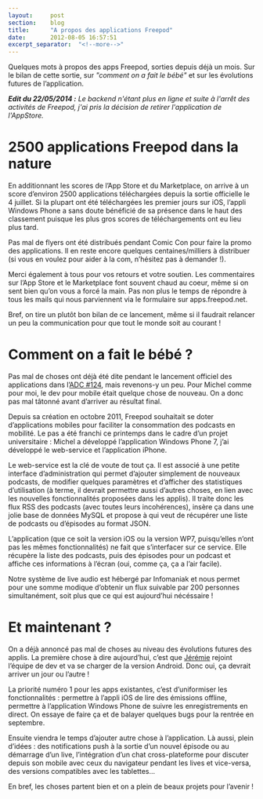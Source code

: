 ```yaml
---
layout: 	post
section:	blog
title:  	"A propos des applications Freepod"
date:   	2012-08-05 16:57:51
excerpt_separator:  "<!--more-->"
---
```


Quelques mots à propos des apps Freepod, sorties depuis déjà un mois. Sur le bilan de cette sortie, sur <i>"comment on a fait le bébé"</i> et sur les évolutions futures de l’application.

<!--more-->

_**Edit du 22/05/2014 :** Le backend n'étant plus en ligne et suite à l'arrêt des activités de Freepod, j'ai pris la décision de retirer l'application de l'AppStore._

# 2500 applications Freepod dans la nature

En additionnant les scores de l’App Store et du Marketplace, on arrive à un score d’environ 2500 applications téléchargées depuis la sortie officielle le 4 juillet. Si la plupart ont été téléchargées les premier jours sur iOS, l’appli Windows Phone a sans doute bénéficié de sa présence dans le haut des classement puisque les plus gros scores de téléchargements ont eu lieu plus tard.

Pas mal de flyers ont été distribués pendant Comic Con pour faire la promo des applications. Il en reste encore quelques centaines/milliers à distribuer (si vous en voulez pour aider à la com, n’hésitez pas à demander !).

Merci également à tous pour vos retours et votre soutien. Les commentaires sur l’App Store et le Marketplace font souvent chaud au coeur, même si on sent bien qu’on vous a forcé la main. Pas non plus le temps de répondre à tous les mails qui nous parviennent via le formulaire sur apps.freepod.net.

Bref, on tire un plutôt bon bilan de ce lancement, même si il faudrait relancer un peu la communication pour que tout le monde soit au courant !


# Comment on a fait le bébé ?

Pas mal de choses ont déjà été dite pendant le lancement officiel des applications dans l’<a href="http://www.captainweb.net/2012/07/29/le-concert-des-singes-cultivateurs-de-canabis/" rel="external">ADC #124</a>, mais revenons-y un peu. Pour Michel comme pour moi, le dev pour mobile était quelque chose de nouveau. On a donc pas mal tâtonné avant d’arriver au résultat final.

Depuis sa création en octobre 2011, Freepod souhaitait se doter d’applications mobiles pour faciliter la consommation des podcasts en mobilité. Le pas a été franchi ce printemps dans le cadre d’un projet universitaire : Michel a développé l’application Windows Phone 7, j’ai développé le web-service et l’application iPhone.

Le web-service est la clé de voute de tout ça. Il est associé à une petite interface d’administration qui permet d’ajouter simplement de nouveaux podcasts, de modifier quelques paramètres et d’afficher des statistiques d’utilisation (à terme, il devrait permettre aussi d’autres choses, en lien avec les nouvelles fonctionnalités proposées dans les applis).
Il traite donc les flux RSS des podcasts (avec toutes leurs incohérences), insère ça dans une jolie base de données MySQL et propose à qui veut de récupérer une liste de podcasts ou d’épisodes au format JSON.

L’application (que ce soit la version iOS ou la version WP7, puisqu’elles n’ont pas les mêmes fonctionnalités) ne fait que s’interfacer sur ce service. Elle récupère la liste des podcasts, puis des épisodes pour un podcast et affiche ces informations à l’écran (oui, comme ça, ça a l’air facile).

Notre système de live audio est hébergé par Infomaniak et nous permet pour une somme modique d’obtenir un flux suivable par 200 personnes simultanément, soit plus que ce qui est aujourd’hui nécéssaire !


# Et maintenant ?

On a déjà annoncé pas mal de choses au niveau des évolutions futures des applis. La première chose à dire aujourd’hui, c’est que <a href="http://twitter.com/longhost_" rel="external">Jérémie</a> rejoint l’équipe de dev et va se charger de la version Android. Donc oui, ça devrait arriver un jour ou l’autre !

La priorité numéro 1 pour les apps existantes, c’est d’uniformiser les fonctionnalités : permettre à l’appli iOS de lire des émissions offline, permettre à l’application Windows Phone de suivre les enregistrements en direct. On essaye de faire ça et de balayer quelques bugs pour la rentrée en septembre.

Ensuite viendra le temps d’ajouter autre chose à l’application. Là aussi, plein d’idées : des notifications push à la sortie d’un nouvel épisode ou au démarrage d’un live, l’intégration d’un chat cross-plateforme pour discuter depuis son mobile avec ceux du navigateur pendant les lives et vice-versa, des versions compatibles avec les tablettes...

En bref, les choses partent bien et on a plein de beaux projets pour l’avenir !

